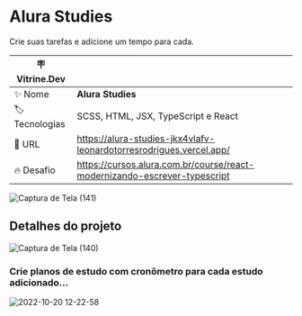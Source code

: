 # Alura Studies

Crie suas tarefas e adicione um tempo para cada.

| :placard: Vitrine.Dev |     |
| -------------  | --- |
| :sparkles: Nome        | **Alura Studies**
| :label: Tecnologias | SCSS, HTML, JSX, TypeScript e React
| :rocket: URL         | https://alura-studies-jkx4vlafv-leonardotorresrodrigues.vercel.app/
| :fire: Desafio     | https://cursos.alura.com.br/course/react-modernizando-escrever-typescript

![Captura de Tela (141)](https://user-images.githubusercontent.com/91892938/196989728-6499c02f-7c8b-478b-8fd4-47b1f9dcbad0.png#vitrinedev)

## Detalhes do projeto

![Captura de Tela (140)](https://user-images.githubusercontent.com/91892938/196989871-1e6720b2-e377-49c9-8abc-fd2e0b043f7c.png)

### Crie planos de estudo com cronômetro para cada estudo adicionado...

![2022-10-20 12-22-58](https://user-images.githubusercontent.com/91892938/196991360-473b000f-10b2-4ed7-8179-03abd323636b.gif)
